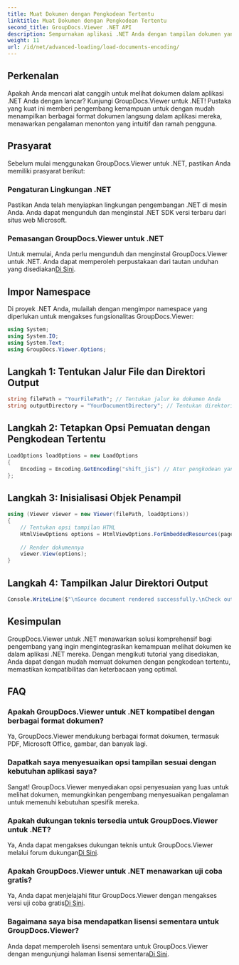 ```yaml
---
title: Muat Dokumen dengan Pengkodean Tertentu
linktitle: Muat Dokumen dengan Pengkodean Tertentu
second_title: GroupDocs.Viewer .NET API
description: Sempurnakan aplikasi .NET Anda dengan tampilan dokumen yang lancar menggunakan GroupDocs.Viewer untuk .NET. Muat dokumen dengan pengkodean khusus dengan mudah dan sesuaikan pengalaman menonton.
weight: 11
url: /id/net/advanced-loading/load-documents-encoding/
---
```

## Perkenalan
Apakah Anda mencari alat canggih untuk melihat dokumen dalam aplikasi .NET Anda dengan lancar? Kunjungi GroupDocs.Viewer untuk .NET! Pustaka yang kuat ini memberi pengembang kemampuan untuk dengan mudah menampilkan berbagai format dokumen langsung dalam aplikasi mereka, menawarkan pengalaman menonton yang intuitif dan ramah pengguna.
## Prasyarat
Sebelum mulai menggunakan GroupDocs.Viewer untuk .NET, pastikan Anda memiliki prasyarat berikut:
### Pengaturan Lingkungan .NET
Pastikan Anda telah menyiapkan lingkungan pengembangan .NET di mesin Anda. Anda dapat mengunduh dan menginstal .NET SDK versi terbaru dari situs web Microsoft.
### Pemasangan GroupDocs.Viewer untuk .NET
 Untuk memulai, Anda perlu mengunduh dan menginstal GroupDocs.Viewer untuk .NET. Anda dapat memperoleh perpustakaan dari tautan unduhan yang disediakan[Di Sini](https://releases.groupdocs.com/viewer/net/).

## Impor Namespace
Di proyek .NET Anda, mulailah dengan mengimpor namespace yang diperlukan untuk mengakses fungsionalitas GroupDocs.Viewer:
```csharp
using System;
using System.IO;
using System.Text;
using GroupDocs.Viewer.Options;
```

## Langkah 1: Tentukan Jalur File dan Direktori Output
```csharp
string filePath = "YourFilePath"; // Tentukan jalur ke dokumen Anda
string outputDirectory = "YourDocumentDirectory"; // Tentukan direktori keluaran untuk halaman yang dirender
```
## Langkah 2: Tetapkan Opsi Pemuatan dengan Pengkodean Tertentu
```csharp
LoadOptions loadOptions = new LoadOptions
{
    Encoding = Encoding.GetEncoding("shift_jis") // Atur pengkodean yang diinginkan (misalnya, shift_jis)
};
```
## Langkah 3: Inisialisasi Objek Penampil
```csharp
using (Viewer viewer = new Viewer(filePath, loadOptions))
{
    // Tentukan opsi tampilan HTML
    HtmlViewOptions options = HtmlViewOptions.ForEmbeddedResources(pageFilePathFormat);
    
    // Render dokumennya
    viewer.View(options);
}
```
## Langkah 4: Tampilkan Jalur Direktori Output
```csharp
Console.WriteLine($"\nSource document rendered successfully.\nCheck output in {outputDirectory}.");
```

## Kesimpulan
GroupDocs.Viewer untuk .NET menawarkan solusi komprehensif bagi pengembang yang ingin mengintegrasikan kemampuan melihat dokumen ke dalam aplikasi .NET mereka. Dengan mengikuti tutorial yang disediakan, Anda dapat dengan mudah memuat dokumen dengan pengkodean tertentu, memastikan kompatibilitas dan keterbacaan yang optimal.
## FAQ
### Apakah GroupDocs.Viewer untuk .NET kompatibel dengan berbagai format dokumen?
Ya, GroupDocs.Viewer mendukung berbagai format dokumen, termasuk PDF, Microsoft Office, gambar, dan banyak lagi.
### Dapatkah saya menyesuaikan opsi tampilan sesuai dengan kebutuhan aplikasi saya?
Sangat! GroupDocs.Viewer menyediakan opsi penyesuaian yang luas untuk melihat dokumen, memungkinkan pengembang menyesuaikan pengalaman untuk memenuhi kebutuhan spesifik mereka.
### Apakah dukungan teknis tersedia untuk GroupDocs.Viewer untuk .NET?
 Ya, Anda dapat mengakses dukungan teknis untuk GroupDocs.Viewer melalui forum dukungan[Di Sini](https://forum.groupdocs.com/c/viewer/9).
### Apakah GroupDocs.Viewer untuk .NET menawarkan uji coba gratis?
Ya, Anda dapat menjelajahi fitur GroupDocs.Viewer dengan mengakses versi uji coba gratis[Di Sini](https://releases.groupdocs.com/).
### Bagaimana saya bisa mendapatkan lisensi sementara untuk GroupDocs.Viewer?
 Anda dapat memperoleh lisensi sementara untuk GroupDocs.Viewer dengan mengunjungi halaman lisensi sementara[Di Sini](https://purchase.groupdocs.com/temporary-license/).